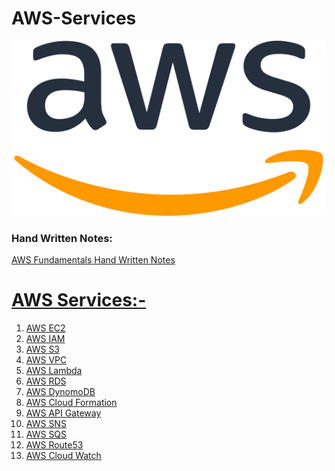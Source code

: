 # AWS-Services
<img src="https://github.com/vaibhavkapase1302/AWS-Services/blob/main/AWS%20Logo.png" width="600" height="280" alt="AWS lOGO">

### Hand Written Notes:
<a href="https://github.com/vaibhavkapase1302/AWS-Services/blob/main/AWS%20Fundamentals.pdf">AWS Fundamentals Hand Written Notes

# AWS Services:-
1. <a href="https://github.com/vaibhavkapase1302/AWS-Services/tree/main/EC2%20Section">  AWS EC2
2. <a href="https://github.com/vaibhavkapase1302/AWS-Services/tree/main/IAM%20Section">  AWS IAM
3. <a href="https://github.com/vaibhavkapase1302/AWS-Services/tree/main/S3%20Section">  AWS S3
4. <a href="https://github.com/vaibhavkapase1302/AWS-Services/tree/main/EC2%20Section">  AWS VPC
5. <a href="https://github.com/vaibhavkapase1302/AWS-Services/tree/main/AWS-Lambda">  AWS Lambda
6. <a href="https://github.com/vaibhavkapase1302/AWS-Services/tree/main/EC2%20Section">  AWS RDS
7. <a href="https://github.com/vaibhavkapase1302/AWS-Services/tree/main/EC2%20Section">  AWS DynomoDB
8. <a href="https://github.com/vaibhavkapase1302/AWS-Services/tree/main/CloudFormation">  AWS Cloud Formation
9. <a href="https://github.com/vaibhavkapase1302/AWS-Services/tree/main/API%20Gateway">  AWS API Gateway
10. <a href="https://github.com/vaibhavkapase1302/AWS-Services/tree/main/EC2%20Section">  AWS SNS
11. <a href="https://github.com/vaibhavkapase1302/AWS-Services/tree/main/AWS%20SQS">  AWS SQS
12. <a href="https://github.com/vaibhavkapase1302/AWS-Services/tree/main/Route%2053">  AWS Route53
13. <a href="https://github.com/vaibhavkapase1302/AWS-Services/tree/main/EC2%20Section">  AWS Cloud Watch

